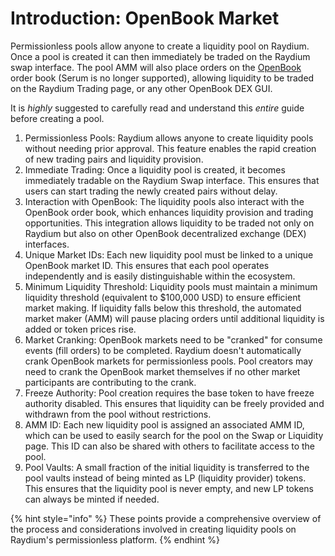 # Introduction: OpenBook Market

Permissionless pools allow anyone to create a liquidity pool on Raydium. Once a pool is created it can then immediately be traded on the Raydium swap interface. The pool AMM will also place orders on the [OpenBook](https://github.com/openbook-dex/resources) order book (Serum is no longer supported), allowing liquidity to be traded on the Raydium Trading page, or any other OpenBook DEX GUI.

&#x20;

It is _highly_ suggested to carefully read and understand this _entire_ guide before creating a pool.

1. Permissionless Pools: Raydium allows anyone to create liquidity pools without needing prior approval. This feature enables the rapid creation of new trading pairs and liquidity provision.
2. Immediate Trading: Once a liquidity pool is created, it becomes immediately tradable on the Raydium Swap interface. This ensures that users can start trading the newly created pairs without delay.
3. Interaction with OpenBook: The liquidity pools also interact with the OpenBook order book, which enhances liquidity provision and trading opportunities. This integration allows liquidity to be traded not only on Raydium but also on other OpenBook decentralized exchange (DEX) interfaces.
4. Unique Market IDs: Each new liquidity pool must be linked to a unique OpenBook market ID. This ensures that each pool operates independently and is easily distinguishable within the ecosystem.
5. Minimum Liquidity Threshold: Liquidity pools must maintain a minimum liquidity threshold (equivalent to $100,000 USD) to ensure efficient market making. If liquidity falls below this threshold, the automated market maker (AMM) will pause placing orders until additional liquidity is added or token prices rise.
6. Market Cranking: OpenBook markets need to be "cranked" for consume events (fill orders) to be completed. Raydium doesn't automatically crank OpenBook markets for permissionless pools. Pool creators may need to crank the OpenBook market themselves if no other market participants are contributing to the crank.
7. Freeze Authority: Pool creation requires the base token to have freeze authority disabled. This ensures that liquidity can be freely provided and withdrawn from the pool without restrictions.
8. AMM ID: Each new liquidity pool is assigned an associated AMM ID, which can be used to easily search for the pool on the Swap or Liquidity page. This ID can also be shared with others to facilitate access to the pool.
9. Pool Vaults: A small fraction of the initial liquidity is transferred to the pool vaults instead of being minted as LP (liquidity provider) tokens. This ensures that the liquidity pool is never empty, and new LP tokens can always be minted if needed.



{% hint style="info" %}
These points provide a comprehensive overview of the process and considerations involved in creating liquidity pools on Raydium's permissionless platform.
{% endhint %}
